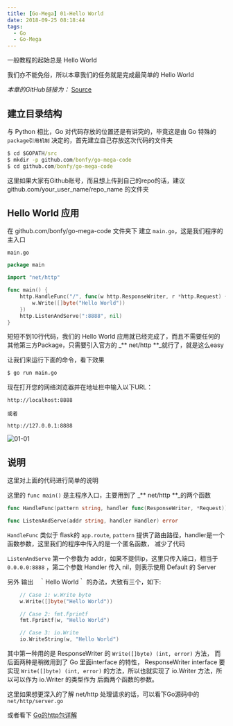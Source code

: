 ```yaml
---
title: [Go-Mega] 01-Hello World
date: 2018-09-25 08:18:44
tags: 
  - Go
  - Go-Mega
---
```


一般教程的起始总是 Hello World

我们亦不能免俗，所以本章我们的任务就是完成最简单的 Hello World

_本章的GitHub链接为：_ [Source](https://github.com/bonfy/go-mega-code/tree/01-Hello-World)

## 建立目录结构

与 Python 相比，Go 对代码存放的位置还是有讲究的，毕竟这是由 Go 特殊的 `package引用机制` 决定的，首先建立自己存放这次代码的文件夹

```cmd
$ cd $GOPATH/src
$ mkdir -p github.com/bonfy/go-mega-code
$ cd github.com/bonfy/go-mega-code
```

这里如果大家有Github账号，而且想上传到自己的repo的话，建议 github.com/your\_user\_name/repo\_name 的文件夹

## Hello World 应用

在 github.com/bonfy/go-mega-code 文件夹下 建立 `main.go`，这是我们程序的主入口

`main.go`

```go
package main

import "net/http"

func main() {
    http.HandleFunc("/", func(w http.ResponseWriter, r *http.Request) {
        w.Write([]byte("Hello World"))
    })
    http.ListenAndServe(":8888", nil)
}
```

短短不到10行代码，我们的 Hello World 应用就已经完成了，而且不需要任何的其他第三方Package，只需要引入官方的 _** net/http **_就行了，就是这么easy

让我们来运行下面的命令，看下效果

```cmd
$ go run main.go
```

现在打开您的网络浏览器并在地址栏中输入以下URL：

```
http://localhost:8888

或者

http://127.0.0.1:8888
```

![01-01](https://i.imgur.com/lQSba2P.png)

## 说明

这里对上面的代码进行简单的说明

这里的 `func main()` 是主程序入口，主要用到了 _** net/http **_的两个函数

```go
func HandleFunc(pattern string, handler func(ResponseWriter, *Request))

func ListenAndServe(addr string, handler Handler) error
```

`HandleFunc` 类似于 flask的 `app.route`, `pattern` 提供了路由路径，handler是一个函数参数，这里我们的程序中传入的是一个匿名函数， 减少了代码

`ListenAndServe` 第一个参数为 addr，如果不提供ip，这里只传入端口，相当于 `0.0.0.0:8888` ，第二个参数 Handler 传入 nil，则表示使用 Default 的 Server

另外 输出　｀Hello World｀ 的办法，大致有三个，如下:

```go
    // Case 1: w.Write byte
	w.Write([]byte("Hello World"))

	// Case 2: fmt.Fprintf
	fmt.Fprintf(w, "Hello World")

	// Case 3: io.Write
	io.WriteString(w, "Hello World")
```

其中第一种用的是 ResponseWriter 的 `Write([]byte) (int, error)` 方法， 而 后面两种是稍微用到了 Go 里面interface 的特性， ResponseWriter interface 要实现 `Write([]byte) (int, error)` 的方法，所以也就实现了 io.Writer 方法，所以可以作为 io.Writer 的类型作为 后面两个函数的参数。

这里如果想更深入的了解 net/http 处理请求的话，可以看下Go源码中的 `net/http/server.go`

或者看下 [Go的http包详解](https://github.com/astaxie/build-web-application-with-golang/blob/master/zh/03.4.md)

